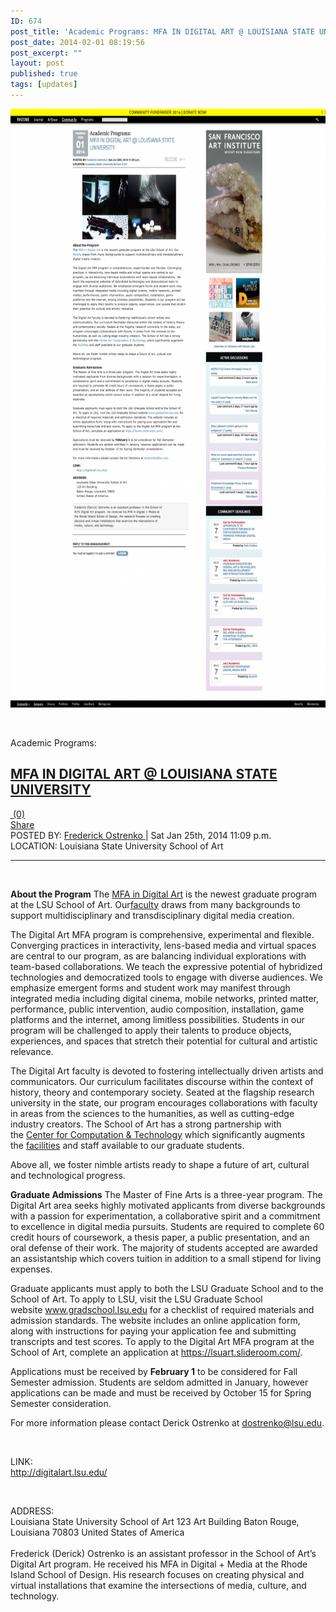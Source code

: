 ```yaml
---
ID: 674
post_title: 'Academic Programs: MFA IN DIGITAL ART @ LOUISIANA STATE UNIVERSITY'
post_date: 2014-02-01 08:19:56
post_excerpt: ""
layout: post
published: true
tags: [updates]
---
```

<a href="/uploads/2014/03/download-10.png"><img class="alignnone size-large wp-image-675" alt="download (10)" src="/uploads/2014/03/download-10-684x1024.png" width="640" height="958" /><!--more--></a>

&nbsp;
<div id="announce-posts-type">Academic Programs:</div>
<h2><a href="http://digitalart.lsu.edu/">MFA IN DIGITAL ART @ LOUISIANA STATE UNIVERSITY</a></h2>
<a href="http://rhizome.org/#comments"> (0)</a>
<div><a href="http://rhizome.org/announce/opportunities/60157/view/#">Share</a></div>
<div>POSTED BY: <a href="http://rhizome.org/profile/fredeerock/">Frederick Ostrenko </a>| Sat Jan 25th, 2014 11:09 p.m.
LOCATION: Louisiana State University School of Art</div>

<hr />

<img alt="" src="http://media.rhizome.org/announce/images/jobs/MFA-Banner.png" />
<div>

<strong>About the Program</strong>
The <a href="http://digitalart.lsu.edu/" target="_blank">MFA in Digital Art</a> is the newest graduate program at the LSU School of Art. Our<a href="http://design.lsu.edu/art/?page_id=705" target="_blank">faculty</a> draws from many backgrounds to support multidisciplinary and transdisciplinary digital media creation.

The Digital Art MFA program is comprehensive, experimental and flexible. Converging practices in interactivity, lens-based media and virtual spaces are central to our program, as are balancing individual explorations with team-based collaborations. We teach the expressive potential of hybridized technologies and democratized tools to engage with diverse audiences. We emphasize emergent forms and student work may manifest through integrated media including digital cinema, mobile networks, printed matter, performance, public intervention, audio composition, installation, game platforms and the internet, among limitless possibilities. Students in our program will be challenged to apply their talents to produce objects, experiences, and spaces that stretch their potential for cultural and artistic relevance.

The Digital Art faculty is devoted to fostering intellectually driven artists and communicators. Our curriculum facilitates discourse within the context of history, theory and contemporary society. Seated at the flagship research university in the state, our program encourages collaborations with faculty in areas from the sciences to the humanities, as well as cutting-edge industry creators. The School of Art has a strong partnership with the <a href="http://cct.lsu.edu/" target="_blank">Center for Computation &amp; Technology</a> which significantly augments the <a href="http://design.lsu.edu/art/?page_id=3833" target="_blank">facilities</a> and staff available to our graduate students.

Above all, we foster nimble artists ready to shape a future of art, cultural and technological progress.

<strong>Graduate Admissions</strong>
The Master of Fine Arts is a three-year program. The Digital Art area seeks highly motivated applicants from diverse backgrounds with a passion for experimentation, a collaborative spirit and a commitment to excellence in digital media pursuits. Students are required to complete 60 credit hours of coursework, a thesis paper, a public presentation, and an oral defense of their work. The majority of students accepted are awarded an assistantship which covers tuition in addition to a small stipend for living expenses.

Graduate applicants must apply to both the LSU Graduate School and to the School of Art. To apply to LSU, visit the LSU Graduate School website <a href="http://www.gradschool.lsu.edu/" target="_blank">www.gradschool.lsu.edu</a> for a checklist of required materials and admission standards. The website includes an online application form, along with instructions for paying your application fee and submitting transcripts and test scores. To apply to the Digital Art MFA program at the School of Art, complete an application at <a href="http://https//lsuart.slideroom.com/" target="_blank">https://lsuart.slideroom.com/</a>.

Applications must be received by <strong>February 1</strong> to be considered for Fall Semester admission. Students are seldom admitted in January, however applications can be made and must be received by October 15 for Spring Semester consideration.

For more information please contact Derick Ostrenko at <a href="mailto:dostrenko@lsu.edu">dostrenko@lsu.edu</a>.

&nbsp;
<div>LINK:</div>
<a href="http://digitalart.lsu.edu/">http://digitalart.lsu.edu/</a>&nbsp;

&nbsp;
<div>ADDRESS:</div>
<div>Louisiana State University School of Art
123 Art Building
Baton Rouge, Louisiana 70803
United States of America</div>
&nbsp;

</div>
<div>
<div></div>
<div>Frederick (Derick) Ostrenko is an assistant professor in the School of Art’s Digital Art program. He received his MFA in Digital + Media at the Rhode Island School of Design. His research focuses on creating physical and virtual installations that examine the intersections of media, culture, and technology.</div>
</div>
